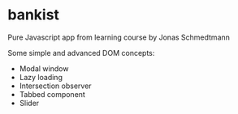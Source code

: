 # bankist

Pure Javascript app from learning course by Jonas Schmedtmann

Some simple and advanced DOM concepts:

- Modal window
- Lazy loading
- Intersection observer
- Tabbed component
- Slider
